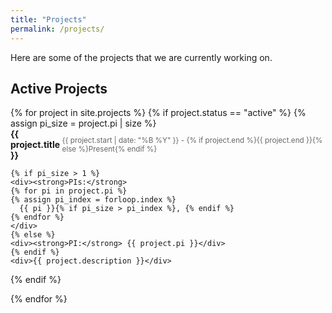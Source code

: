 ```yaml
---
title: "Projects"
permalink: /projects/
---
```


Here are some of the projects that we are currently working on.

## Active Projects

<div>
{% for project in site.projects %}
  {% if project.status == "active" %}
{% assign pi_size = project.pi | size %}
<div class="card">
    <div style="display: flex; justify-content: space-between; align-items: center">
    <strong>{{ project.title }}</strong>
      <small style="color: #646769">{{ project.start | date: "%B %Y" }} - {% if project.end %}{{ project.end }}{% else %}Present{% endif %}</small>
    </div>

    {% if pi_size > 1 %}
    <div><strong>PIs:</strong>
    {% for pi in project.pi %}
    {% assign pi_index = forloop.index %}
      {{ pi }}{% if pi_size > pi_index %}, {% endif %}
    {% endfor %}
    </div>
    {% else %}
    <div><strong>PI:</strong> {{ project.pi }}</div>
    {% endif %}
    <div>{{ project.description }}</div>

{% endif %}

</div>
{% endfor %}
</div>
